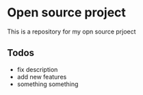# Open source project

This is a repository for my opn source prjoect

## Todos

- fix description
- add new features
- something something